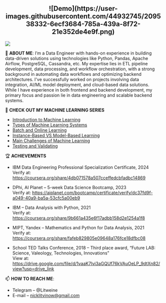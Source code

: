<h2 align="center">
 ![Demo](https://user-images.githubusercontent.com/44932745/209538332-6ecf3684-785a-439a-8f72-21e352de4e9f.png)
</h2>

![](https://komarev.com/ghpvc/?username=your-github-username&color=A6B7CA)

👤 **ABOUT ME**: I’m a Data Engineer with hands-on experience in building data-driven solutions using technologies like Python, Pandas, Apache Airflow, PostgreSQL, Cassandra, etc. My expertise lies in ETL pipeline development, data processing, and workflow orchestration, with a strong background in automating data workflows and optimizing backend architectures. I've successfully worked on projects involving data integration, AI/ML model deployment, and cloud-based data solutions. While I have experience in both frontend and backend development, my primary focus and passion lie in data engineering and scalable backend systems.

🔭 **CHECK OUT MY MACHINE LEARNING SERIES**
 - [Introduction to Machine Learning](https://www.kaggle.com/code/nicklitwinow/introduction-to-machine-learning-1-6)
 - [Types of Machine Learning Systems](https://www.kaggle.com/code/nicklitwinow/types-of-machine-learning-systems-2-6)
 - [Batch and Online Learning](https://www.kaggle.com/nicklitwinow/batch-and-online-learning-3-6)
 - [Instance-Based VS Model-Based Learning](https://www.kaggle.com/nicklitwinow/instance-based-vs-model-based-learning-4-6)
 - [Main Challenges of Machine Learning](https://www.kaggle.com/code/nicklitwinow/main-challenges-of-machine-learning-5-6)
 - [Testing and Validating](https://www.kaggle.com/code/nicklitwinow/main-challenges-of-machine-learning-6-6)

🏆 **ACHIEVEMENTS**
- IBM Data Engineering Professional Specialization Certificate, 2024\
Verify at: https://coursera.org/share/4db071578a507cceffedcbfadbc14869

- DPhi, AI Planet – 5-week Data Science Bootcamp, 2023\
Verify at: https://aiplanet.com/bootcamp/certificate/verify/dc37fd9f-a049-40a9-ba5a-53cfc5a00eb9

- IBM – Data Analysis with Python, 2021\
Verify at: https://coursera.org/share/9b661a435e6f17adbb158d2e1254a1f8

- MIPT, Yandex – Mathematics and Python for Data Analysis, 2021\
Verify at: https://coursera.org/share/fafeb829805e09648a176fce18dfbc08

- School TED Talks Conference, 2018 – Third place award, “Future LAB: Science, Valeology, Technologies, Innovations”\
View at: https://drive.google.com/file/d/1vaaK7Ivi3aGQUf76kVAuOeLP_9dtXn82/view?usp=drive_link

📫 **HOW TO REACH ME**:
- Telegram – @Litweine
- E-mail – nicklitvinow@gmail.com
